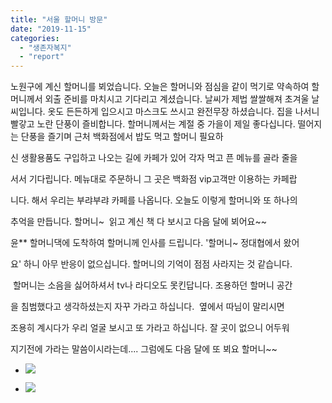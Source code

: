 ```yaml
---
title: "서울 할머니 방문"
date: "2019-11-15"
categories: 
  - "생존자복지"
  - "report"
---
```


노원구에 계신 할머니를 뵈었습니다. 오늘은 할머니와 점심을 같이 먹기로 약속하여 할머니께서 외출 준비를 마치시고 기다리고 계셨습니다. 날씨가 제법 쌀쌀해져 초겨울 날씨입니다. 옷도 든든하게 입으시고 마스크도 쓰시고 완전무장 하셨습니다. 집을 나서니 빨갛고 노란 단풍이 즐비합니다. 할머니께서는 계절 중 가을이 제일 좋다십니다. 떨어지는 단풍을 즐기며 근처 백화점에서 밥도 먹고 할머니 필요하

신 생활용품도 구입하고 나오는 길에 카페가 있어 각자 먹고 픈 메뉴를 골라 줄을

서서 기다립니다. 메뉴대로 주문하니 그 곳은 백화점 vip고객만 이용하는 카페랍

니다. 해서 우리는 부랴부랴 카페를 나옵니다. 오늘도 이렇게 할머니와 또 하나의

추억을 만듭니다. 할머니~  읽고 계신 책 다 보시고 다음 달에 뵈어요~~

윤\*\* 할머니댁에 도착하여 할머니께 인사를 드립니다. '할머니~ 정대협에서 왔어

요' 하니 아무 반응이 없으십니다. 할머니의 기억이 점점 사라지는 것 같습니다.

 할머니는 소음을 싫어하셔서 tv나 라디오도 못킨답니다. 조용하던 할머니 공간

을 침범했다고 생각하셨는지 자꾸 가라고 하십니다.  옆에서 따님이 말리시면

조용히 계시다가 우리 얼굴 보시고 또 가라고 하십니다. 잘 곳이 없으니 어두워

지기전에 가라는 말씀이시라는데.... 그럼에도 다음 달에 또 뵈요 할머니~~

- ![](https://r2.womenandwar.net/2019/11/1115-11월정기방문-1024x768-1024x768.jpg)
    
- ![](https://r2.womenandwar.net/2019/11/1115-11월-정기방문-1024x768-1024x768.jpg)
